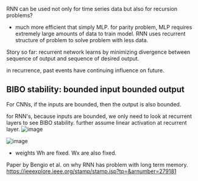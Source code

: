 RNN can be used not only for time series data but also for recursion problems?
- much more efficient that simply MLP.
	for parity problem, MLP requires extremely large amounts of data to train model.
	RNN uses recurrent structure of problem to solve problem with less data.


Story so far: recurrent network learns by minimizing divergence between sequence of output and sequence of desired output.

in recurrence, past events have continuing influence on future.

## BIBO stability: bounded input bounded output
For CNNs, if the inputs are bounded, then the output is also bounded.

for RNN's, because inputs are bounded, we only need to look at recurrent layers to see BIBO stability.
	further assume linear activation at recurrent layer.
	![image](<Pasted image 20240629121549.png>)


![image](<Pasted image 20240629121626.png>)
- weights Wh are fixed. Wx are also fixed.


Paper by Bengio et al. on why RNN has problem with  long term memory.
https://ieeexplore.ieee.org/stamp/stamp.jsp?tp=&arnumber=279181
